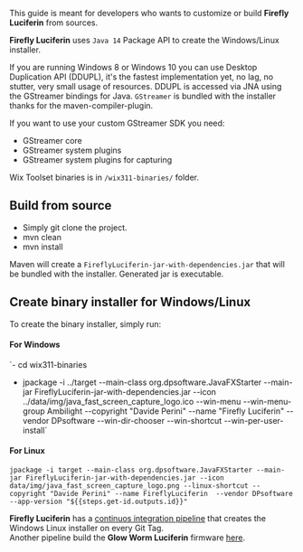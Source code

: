 This guide is meant for developers who wants to customize or build **Firefly Luciferin** from sources.

**Firefly Luciferin** uses `Java 14` Package API to create the Windows/Linux installer.

If you are running Windows 8 or Windows 10 you can use Desktop Duplication API (DDUPL), it's the fastest implementation yet, no lag, no stutter, very small usage of resources. DDUPL is accessed via JNA using the GStreamer bindings for Java.
`GStreamer` is bundled with the installer thanks for the maven-compiler-plugin. 

If you want to use your custom GStreamer SDK you need:
- GStreamer core
- GStreamer system plugins
- GStreamer system plugins for capturing

Wix Toolset binaries is in `/wix311-binaries/` folder.

## Build from source
- Simply git clone the project.
- mvn clean
- mvn install  

Maven will create a `FireflyLuciferin-jar-with-dependencies.jar` that will be bundled with the installer. Generated jar is executable.

## Create binary installer for Windows/Linux
To create the binary installer, simply run:
#### For Windows
`- cd wix311-binaries  
- jpackage -i ../target --main-class org.dpsoftware.JavaFXStarter --main-jar FireflyLuciferin-jar-with-dependencies.jar --icon ../data/img/java_fast_screen_capture_logo.ico --win-menu --win-menu-group Ambilight --copyright "Davide Perini" --name "Firefly Luciferin"  --vendor DPsoftware --win-dir-chooser --win-shortcut --win-per-user-install`

#### For Linux
`jpackage -i target --main-class org.dpsoftware.JavaFXStarter --main-jar FireflyLuciferin-jar-with-dependencies.jar --icon data/img/java_fast_screen_capture_logo.png --linux-shortcut --copyright "Davide Perini" --name FireflyLuciferin  --vendor DPsoftware --app-version "${{steps.get-id.outputs.id}}"`

**Firefly Luciferin** has a [continuos integration pipeline](https://github.com/sblantipodi/firefly_luciferin/actions) that creates the Windows Linux installer on every Git Tag.  
Another pipeline build the **Glow Worm Luciferin** firmware [here](https://github.com/sblantipodi/glow_worm_luciferin/actions).
